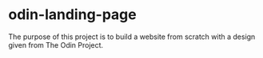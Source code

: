 # odin-landing-page

The purpose of this project is to build a website from scratch with a design given from The Odin Project.